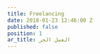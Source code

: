 ```yaml
---
title: Freelancing
date: 2018-01-23 12:46:00 Z
published: false
position: 1
ar_title: العمل الحر
---
```


